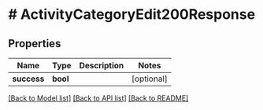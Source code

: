 # # ActivityCategoryEdit200Response

## Properties

Name | Type | Description | Notes
------------ | ------------- | ------------- | -------------
**success** | **bool** |  | [optional]

[[Back to Model list]](../../README.md#models) [[Back to API list]](../../README.md#endpoints) [[Back to README]](../../README.md)
